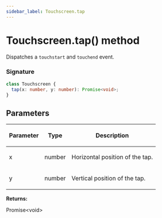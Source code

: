 ```yaml
---
sidebar_label: Touchscreen.tap
---
```


# Touchscreen.tap() method

Dispatches a `touchstart` and `touchend` event.

### Signature

```typescript
class Touchscreen {
  tap(x: number, y: number): Promise<void>;
}
```

## Parameters

<table><thead><tr><th>

Parameter

</th><th>

Type

</th><th>

Description

</th></tr></thead>
<tbody><tr><td>

x

</td><td>

number

</td><td>

Horizontal position of the tap.

</td></tr>
<tr><td>

y

</td><td>

number

</td><td>

Vertical position of the tap.

</td></tr>
</tbody></table>

**Returns:**

Promise&lt;void&gt;
